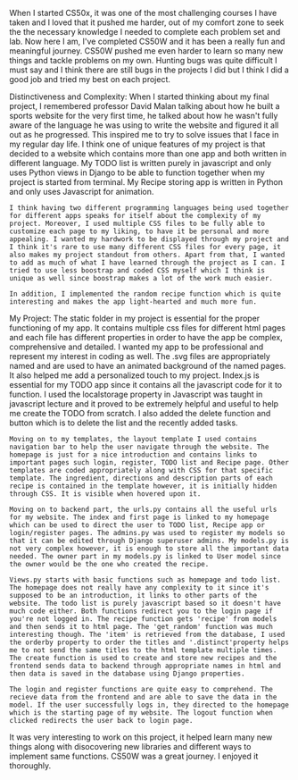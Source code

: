 When I started CS50x, it was one of the most challenging courses I have taken and I loved that it pushed me harder, out of my comfort zone to seek the the necessary knowledge I needed to complete each problem set and lab. Now here I am, I've completed CS50W and it has been a really fun and meaningful journey. CS50W pushed me even harder to learn so many new things and tackle problems on my own. Hunting bugs was quite difficult I must say and I think there are still bugs in the projects I did but I think I did a good job and tried my best on each project. 

Distinctiveness and Complexity:
    When I started thinking about my final project, I remembered professor David Malan talking about how he built a sports website for the very first time, he talked about how he wasn't fully aware of the language he was using to write the website and figured it all out as he progressed. This inspired me to try to solve issues that I face in my regular day life. I think one of unique features of my project is that decided to a website which contains more than one app and both written in different language. My TODO list is written purely in javascript and only uses Python views in Django to be able to function together when my project is started from terminal. My Recipe storing app is written in Python and only uses Javascript for animation.

    I think having two different programming languages being used together for different apps speaks for itself about the complexity of my project. Moreover, I used multiple CSS files to be fully able to customize each page to my liking, to have it be personal and more appealing. I wanted my hardwork to be displayed through my project and I think it's rare to use many different CSS files for every page, it also makes my project standout from others. Apart from that, I wanted to add as much of what I have learned through the project as I can. I tried to use less boostrap and coded CSS myself which I think is unique as well since boostrap makes a lot of the work much easier. 
    
    In addition, I implemented the random recipe function which is quite interesting and makes the app light-hearted and much more fun.


My Project:
    The static folder in my project is essential for the proper functioning of my app. It contains multiple css files for different html pages and each file has different properties in order to have the app be complex, comprehensive and detailed. I wanted my app to be professional and represent my interest in coding as well. The .svg files are appropriately named and are used to have an animated background of the named pages. It also helped me add a personalized touch to my project. Index.js is essential for my TODO app since it contains all the javascript code for it to function. I used the localstorage property in Javascript was taught in javascript lecture and it proved to be extremely helpful and useful to help me create the TODO  from scratch. I also added the delete function and button which is to delete the list and the recently added tasks.

    Moving on to my templates, the layout template I used contains navigation bar to help the user navigate through the website. The homepage is just for a nice introduction and contains links to important pages such login, register, TODO list and Recipe page. Other templates are coded appropriately along with CSS for that specific template. The ingredient, directions and description parts of each recipe is contained in the template however, it is initially hidden through CSS. It is visible when hovered upon it.

    Moving on to backend part, the urls.py contains all the useful urls for my website. The index and first page is linked to my homepage which can be used to direct the user to TODO list, Recipe app or login/register pages. The admins.py was used to register my models so that it can be edited through Django superuser admins. My models.py is not very complex however, it is enough to store all the important data needed. The owner part in my models.py is linked to User model since the owner would be the one who created the recipe. 

    Views.py starts with basic functions such as homepage and todo list. The homepage does not really have any complexity to it since it's supposed to be an introduction, it links to other parts of the website. The todo list is purely javascript based so it doesn't have much code either. Both functions redirect you to the login page if you're not logged in. The recipe function gets 'recipe' from models and then sends it to html page. The 'get_random' function was much interesting though. The 'item' is retrieved from the database, I used the orderby property to order the titles and '.distinct'property helps me to not send the same titles to the html template multiple times. The create function is used to create and store new recipes and the frontend sends data to backend through appropriate names in html and then data is saved in the database using Django properties.

    The login and register functions are quite easy to comprehend. The recieve data from the frontend and are able to save the data in the model. If the user successfully logs in, they directed to the homepage which is the starting page of my website. The logout function when clicked redirects the user back to login page. 

It was very interesting to work on this project, it helped learn many new things along with disocovering new libraries and different ways to implement same functions. CS50W was a great journey. I enjoyed it thoroughly.